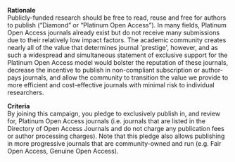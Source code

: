 **Rationale** \
Publicly-funded research should be free to read, reuse and free for authors to publish (“Diamond” or “Platinum Open Access”). In many fields, Platinum Open Access journals already exist but do not receive many submissions due to their relatively low impact factors. The academic community creates nearly all of the value that determines journal 'prestige', however, and as such a widespread and simultaneous statement of exclusive support for the Platinum Open Access model would bolster the reputation of these journals, decrease the incentive to publish in non-compliant subscription or author-pays journals, and allow the community to transition the value we provide to more efficient and cost-effective journals with minimal risk to individual researchers.

**Criteria** \
By joining this campaign, you pledge to exclusively publish in, and review for, Platinum Open Access journals (i.e. journals that are listed in the Directory of Open Access Journals and do not charge any publication fees or author processing charges). Note that this pledge also allows publishing in more progressive journals that are community-owned and run (e.g. Fair Open Access, Genuine Open Access).
